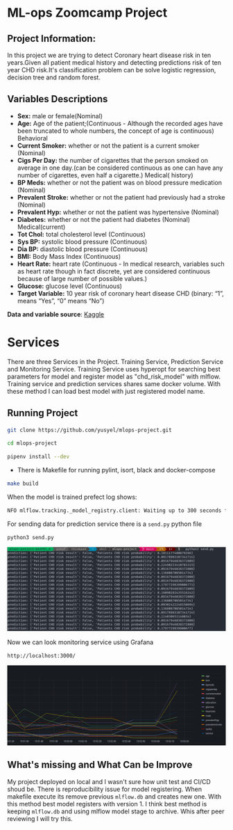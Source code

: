 # ML-ops Zoomcamp Project

## Project Information:

In this project we are trying to detect Coronary heart disease risk in ten years.Given all patient medical history and detecting predictions risk of ten year CHD risk.It's classification problem can be solve logistic regression, decision tree and random forest.

## Variables Descriptions

 * **Sex:** male or female(Nominal)
* **Age:** Age of the patient;(Continuous - Although the recorded ages have been truncated to whole numbers, the concept of age is continuous)
Behavioral
* **Current Smoker:** whether or not the patient is a current smoker (Nominal)
* **Cigs Per Day:** the number of cigarettes that the person smoked on average in one day.(can be considered continuous as one can have any number of cigarettes, even half a cigarette.)
Medical( history)
* **BP Meds:** whether or not the patient was on blood pressure medication (Nominal)
* **Prevalent Stroke:** whether or not the patient had previously had a stroke (Nominal)
* **Prevalent Hyp:** whether or not the patient was hypertensive (Nominal)
* **Diabetes:** whether or not the patient had diabetes (Nominal)
Medical(current)
* **Tot Chol:** total cholesterol level (Continuous)
* **Sys BP:** systolic blood pressure (Continuous)
* **Dia BP:** diastolic blood pressure (Continuous)
* **BMI:** Body Mass Index (Continuous)
* **Heart Rate:** heart rate (Continuous - In medical research, variables such as heart rate though in fact discrete, yet are considered continuous because of large number of possible values.)
* **Glucose:** glucose level (Continuous)
* **Target Variable:** 10 year risk of coronary heart disease CHD (binary: “1”, means “Yes”, “0” means “No”)


**Data and variable source**:  [Kaggle](https://www.kaggle.com/dileep070/heart-disease-prediction-using-logistic-regression)


# Services

There are three Services in the Project. Training Service, Prediction Service and Monitoring Service. Training Service uses hyperopt for searching best parameters for model and register model as "chd_risk_model" with mlflow. Training service and prediction services shares same docker volume. With these method I can load best model with just registered model name.


## Running Project

```bash
git clone https://github.com/yusyel/mlops-project.git
```

```bash
cd mlops-project
```

```bash
pipenv install --dev
```

* There is Makefile for running pylint, isort, black and docker-compose

```bash
make build
```

When the model is trained prefect log shows:
```bash
NFO mlflow.tracking._model_registry.client: Waiting up to 300 seconds for model version to finish creation.                     Model name: chd_risk_model, version 1 | Created version '1' of model 'chd_risk_model'.
```
For sending data for prediction service there is a ```send.py``` python file

```bash
python3 send.py
```
![data_send](./img/img1.png)

Now we can look monitoring service using Grafana

```bash
http://localhost:3000/
```

![monitoring](./img/img2.png)


## What's missing and What Can be Improve

My project deployed on local and I wasn't sure how unit test and CI/CD shoud be. There is reproducibility issue for model registering. When makefile execute its remove previous ```mlflow.db``` and creates new one. With this method best model registers with version 1. I think best method is keeping ```mlflow.db``` and using mlflow model stage to archive. Whis after peer reviewing I will try this.

